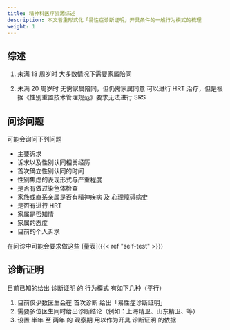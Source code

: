 ```yaml
---
title: 精神科医疗资源综述
description: 本文着重形式化「易性症诊断证明」开具条件的一般行为模式的梳理
weight: 1
---
```


## 综述

1. 未满 18 周岁时
   大多数情况下需要家属陪同

1. 未满 20 周岁时
   无需家属陪同，但仍需家属同意
   可以进行 HRT 治疗，但是根据《性别重置技术管理规范》要求无法进行 SRS

## 问诊问题

可能会询问下列问题

- 主要诉求
- 诉求以及性别认同相关经历
- 首次确立性别认同的时间
- 性别焦虑的表现形式与严重程度
- 是否有做过染色体检查
- 家族或直系亲属是否有精神疾病 及 心理障碍病史
- 是否有进行 HRT
- 家属是否知情
- 家属的态度
- 目前的个人诉求

在问诊中可能会要求做这些 [量表]({{< ref "self-test" >}})

## 诊断证明

目前已知的给出 诊断证明 的 行为模式 有如下几种（平行）

1. 目前仅少数医生会在 首次诊断 给出「易性症诊断证明」
1. 需要多位医生同时给出诊断结论（例如：上海精卫、山东精卫、等）
1. 设置 半年 至 两年 的 观察期 用以作为开具 诊断证明 的依据
